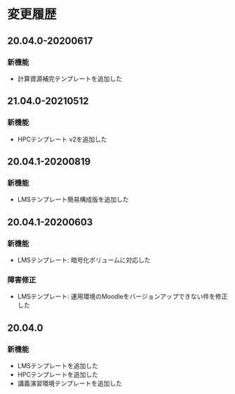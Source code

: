 # 変更履歴

## 20.04.0-20200617

### 新機能

- 計算資源補完テンプレートを追加した

## 21.04.0-20210512

### 新機能

- HPCテンプレート v2を追加した

## 20.04.1-20200819

### 新機能

- LMSテンプレート簡易構成版を追加した

## 20.04.1-20200603

### 新機能

- LMSテンプレート: 暗号化ボリュームに対応した

### 障害修正

- LMSテンプレート: 運用環境のMoodleをバージョンアップできない件を修正した

## 20.04.0

### 新機能

- LMSテンプレートを追加した
- HPCテンプレートを追加した
- 講義演習環境テンプレートを追加した
